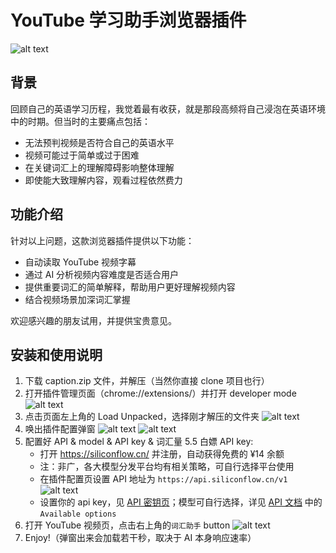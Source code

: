 # YouTube 学习助手浏览器插件

![alt text](images/Snipaste_2025-03-19_11-45-06.png)

## 背景

回顾自己的英语学习历程，我觉着最有收获，就是那段高频将自己浸泡在英语环境中的时期。但当时的主要痛点包括：

- 无法预判视频是否符合自己的英语水平
- 视频可能过于简单或过于困难
- 在关键词汇上的理解障碍影响整体理解
- 即使能大致理解内容，观看过程依然费力

## 功能介绍

针对以上问题，这款浏览器插件提供以下功能：

- 自动读取 YouTube 视频字幕
- 通过 AI 分析视频内容难度是否适合用户
- 提供重要词汇的简单解释，帮助用户更好理解视频内容
- 结合视频场景加深词汇掌握

欢迎感兴趣的朋友试用，并提供宝贵意见。

## 安装和使用说明

1. 下载 caption.zip 文件，并解压（当然你直接 clone 项目也行）
2. 打开插件管理页面（chrome://extensions/）并打开 developer mode
![alt text](images/Snipaste_2025-03-19_12-00-40.png)
3. 点击页面左上角的 Load Unpacked，选择刚才解压的文件夹
![alt text](images/image.png)
4. 唤出插件配置弹窗
![alt text](images/image-1.png)
![alt text](images/image-2.png)
5. 配置好 API & model & API key & 词汇量
5.5  白嫖 API key:
    - 打开 https://siliconflow.cn/ 并注册，自动获得免费的 ¥14 余额
    - 注：非广，各大模型分发平台均有相关策略，可自行选择平台使用
    - 在插件配置页设置 API 地址为 `https://api.siliconflow.cn/v1` ![alt text](image.png)
    - 设置你的 api key，见 [API 密钥页](https://cloud.siliconflow.cn/account/ak)；模型可自行选择，详见 [API 文档](https://docs.siliconflow.cn/cn/api-reference/chat-completions/chat-completions) 中的 `Available options`
6. 打开 YouTube 视频页，点击右上角的`词汇助手` button
![alt text](images/Snipaste_2025-03-19_11-45-06.png)
7. Enjoy!（弹窗出来会加载若干秒，取决于 AI 本身响应速率）